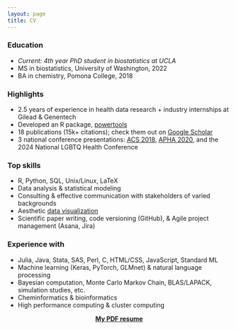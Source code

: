 ```yaml
---
layout: page
title: CV
---
```


### Education

- *Current: 4th year PhD student in biostatistics at UCLA*
- MS in biostatistics, University of Washington, 2022
- BA in chemistry, Pomona College, 2018

### Highlights

- 2.5 years of experience in health data research + industry internships at Gilead & Genentech
- Developed an R package, [powertools](https://cran.r-project.org/web/packages/powertools/index.html)
- 18 publications (15k+ citations); check them out on [Google Scholar](https://scholar.google.com/citations?user=JWr9T7AAAAAJ&hl)
- 3 national conference presentations: [ACS 2018](https://www.morressier.com/o/event/5fc63fa103137aa5257ba0c8/article/5fc640832d78d1fec4648e03), [APHA 2020](https://apha.confex.com/apha/2020/meetingapp.cgi/Paper/482250), and the 2024 National LGBTQ Health Conference

### Top skills

- R, Python, SQL, Unix/Linux, LaTeX
- Data analysis & statistical modeling
- Consulting & effective communication with stakeholders of varied backgrounds
- Aesthetic [data visualization](https://zichen-liu.github.io/viz/)
- Scientific paper writing, code versioning (GitHub), & Agile project management (Asana, Jira)

### Experience with

- Julia, Java, Stata, SAS, Perl, C, HTML/CSS, JavaScript, Standard ML
- Machine learning (Keras, PyTorch, GLMnet) & natural language processing
- Bayesian computation, Monte Carlo Markov Chain, BLAS/LAPACK, simulation studies, etc.
- Cheminformatics & bioinformatics
- High performance computing & cluster computing

<a href="/assets/files/resume.pdf"><center><b>My PDF resume</b></center></a>